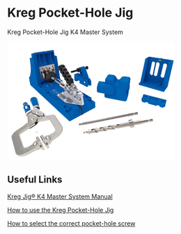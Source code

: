 # Kreg Pocket-Hole Jig

Kreg Pocket-Hole Jig K4 Master System

![](../.gitbook/assets/image%20%28112%29.png)

## Useful Links

[ Kreg Jig® K4 Master System Manual](https://www.kregtool.com/on/demandware.static/-/Library-Sites-RefArchSharedLibrary/default/dw9c8fc95d/manuals/K4_NA.pdf?_ga=2.252049920.829779348.1610617844-1060495317.1609865146)

[How to use the Kreg Pocket-Hole Jig](https://youtu.be/ebCb70dcynA)

 [How to select the correct pocket-hole screw](https://learn.kregtool.com/learn/how-to-select-right-pocket-hole-screw/)


